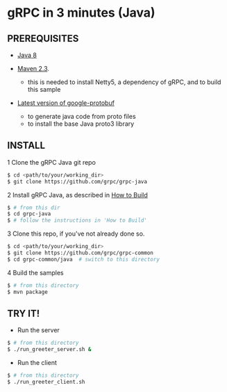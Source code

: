 gRPC in 3 minutes (Java)
========================

PREREQUISITES
-------------

- [Java 8](http://docs.oracle.com/javase/8/docs/technotes/guides/install/install_overview.html)

- [Maven 2.3](http://maven.apache.org/users/index.html).
  - this is needed to install Netty5, a dependency of gRPC, and to build this sample

- [Latest version of google-protobuf](https://github.com/google/protobuf/tree/master/java)
  - to generate java code from proto files
  - to install the base Java proto3 library


INSTALL
-------

1 Clone the gRPC Java git repo
```sh
$ cd <path/to/your/working_dir>
$ git clone https://github.com/grpc/grpc-java
```

2 Install gRPC Java, as described in [How to Build](https://github.com/grpc/grpc-java#how-to-build)
```sh
$ # from this dir
$ cd grpc-java
$ # follow the instructions in 'How to Build'
```

3 Clone this repo, if you've not already done so.
```sh
$ cd <path/to/your/working_dir>
$ git clone https://github.com/grpc/grpc-common
$ cd grpc-common/java  # switch to this directory
```

4 Build the samples
```sh
$ # from this directory
$ mvn package
```

TRY IT!
-------

- Run the server
```sh
$ # from this directory
$ ./run_greeter_server.sh &
```

- Run the client
```sh
$ # from this directory
$ ./run_greeter_client.sh
```
